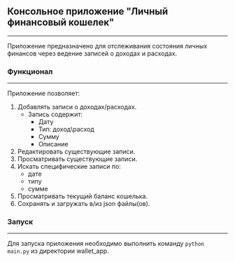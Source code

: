 ## Консольное приложение "Личный финансовый кошелек"
___

Приложение предназначено для отслеживания состояния личных финансов через ведение записей о доходах и расходах.

### Функционал
___
Приложение позволяет:
1) Добавлять записи о доходах/расходах.
   - Запись содержит:
     - Дату
     - Тип: доход\расход
     - Сумму
     - Описание
2) Редактировать существующие записи.
3) Просматривать существующие записи.
4) Искать специфические записи по:
    - дате
    - типу
    - сумме
5) Просматривать текущий баланс кошелька.
6) Сохранять и загружать в/из json файлы(ов).

### Запуск
___
Для запуска приложения необходимо выполнить команду `python main.py` из директории wallet_app.
